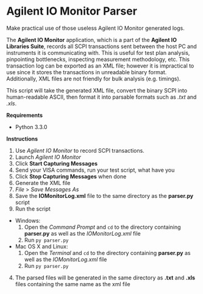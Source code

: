 Agilent IO Monitor Parser
===============

Make practical use of those useless Agilent IO Monitor generated logs.

The __Agilent IO Monitor__ application, which is a part of the __Agilent IO Libraries Suite__, records all SCPI transactions sent between the host PC and instruments it is communicating with.
This is useful for test plan analysis, pinpointing bottlenecks, inspecting measurement methodology, etc. This transaction log can be exported as an XML file; however it is impractical to use since it stores the transactions in unreadable binary format. Additionally, XML files are not friendly for bulk analysis (e.g. timings).

This script will take the generated XML file, convert the binary SCPI into human-readable ASCII, then format it into parsable formats such as _.txt_ and _.xls_.

**Requirements**
* Python 3.3.0

**Instructions**

1. Use _Agilent IO Monitor_ to record SCPI transactions.
  1. Launch _Agilent IO Monitor_
  2. Click __Start Capturing Messages__
  3. Send your VISA commands, run your test script, what have you
  4. Click __Stop Capturing Messages__ when done
2. Generate the XML file
  1. _File_ > _Save Messages As_
  2. Save the __IOMonitorLog.xml__ file to the same directory as the __parser.py__ script
3. Run the script
  * Windows:
    1. Open the _Command Prompt_ and `cd` to the directory containing __parser.py__ as well as the _IOMonitorLog.xml_ file
    2. Run `py parser.py`
  * Mac OS X and Linux:
    1. Open the _Terminal_ and `cd` to the directory containing __parser.py__ as well as the _IOMonitorLog.xml_ file
    2. Run `py parser.py`
4. The parsed files will be generated in the same directory as __.txt__ and __.xls__ files containing the same name as the xml file

